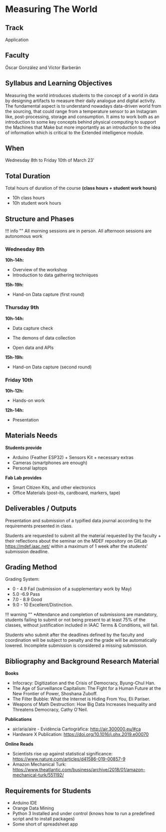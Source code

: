 # Measuring The World


## Track

Application

## Faculty

Óscar González and Víctor Barberán

## Syllabus and Learning Objectives

Measuring the world introduces students to the concept of a world in data by designing artifacts to measure their daily analogue and digital activity. The fundamental aspect is to understand nowadays data-driven world from the sourcing, that could range from a temperature sensor to an Instagram like, post-processing, storage and consumption. It aims to work both as an introduction to some key concepts behind physical computing to support the Machines that Make but more importantly as an introduction to the idea of information which is critical to the Extended intelligence module.

## When 

Wednesday 8th to Friday 10th of March 23'

## Total Duration

Total hours of duration of the course **(class hours + student work hours)**

- 10h class hours
- 10h student work hours

## Structure and Phases

!!! info ""
  All morning sessions are in person. All afternoon sessions are autonomous work

### Wednesday 8th

**10h-14h:**

- Overview of the workshop
- Introduction to data gathering techniques

**15h-19h:**

- Hand-on Data capture (first round)

### Thursday 9th

**10h-14h:**

- Data capture check

- The demons of data collection

- Open data and APIs

**15h-19h:**

- Hand-on Data capture (second round)

### Friday 10th

**10h-12h:**

- Hands-on work

**12h-14h:**

- Presentation

## Materials Needs

**Students provide**

- Arduino (Feather ESP32) + Sensors Kit + necessary extras
- Cameras (smartphones are enough)
- Personal laptops

**Fab Lab provides**

- Smart Citizen Kits, and other electronics
- Office Materials (post-its, cardboard, markers, tape)

## Deliverables / Outputs

Presentation and submission of a typified data journal according to the requirements presented in class.

Students are requested to submit all the material requested by the faculty + their reflections about the seminar on the MDEF repository on GitLab https://mdef.iaac.net/ within a maximum of 1 week after the students’ submission deadline.

## Grading Method

Grading System:

- 0 - 4.9 Fail (submission of a supplementary work by May)
- 5.0 -6.9 Pass
- 7.0 - 8.9 Good
- 9.0 - 10 Excellent/Distinction.

!!! warning ""
  *Attendance and completion of submissions are mandatory, students failing to submit or not being present to at least 75% of the classes, without justification included in IAAC Terms & Conditions, will fail.
  
  Students who submit after the deadlines defined by the faculty and coordination will be subject to penalty and the grade will be automatically lowered. Incomplete submission is considered a missing submission.

## Bibliography and Background Research Material

**Books**

- Infocracy: Digitization and the Crisis of Democracy, Byung-Chul Han.
- The Age of Surveillance Capitalism: The Fight for a Human Future at the New Frontier of Power, Shoshana Zuboff.
- The Filter Bubble: What the Internet is Hiding From You, Eli Pariser.
- Weapons of Math Destruction: How Big Data Increases Inequality and Threatens Democracy, Cathy O'Neil.

**Publications**

- air/aria/aire - Evidència Cartogràfica: http://air.300000.eu/#ca
- Hardware X Publication: https://doi.org/10.1016/j.ohx.2019.e00070

**Online Reads**

- Scientists rise up against statistical significance: https://www.nature.com/articles/d41586-019-00857-9
- Amazon Mechanical Turk: https://www.theatlantic.com/business/archive/2018/01/amazon-mechanical-turk/551192/

## Requirements for Students

- Arduino IDE
- Orange Data Mining
- Python 3 Installed and under control (knows how to run a predefined script and to install packages)
- Some short of spreadsheet app
